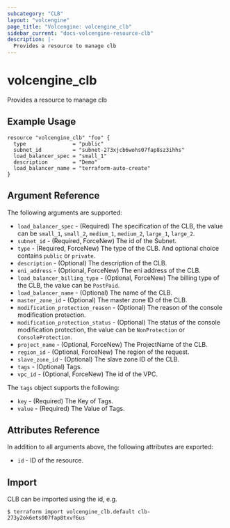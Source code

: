 ```yaml
---
subcategory: "CLB"
layout: "volcengine"
page_title: "Volcengine: volcengine_clb"
sidebar_current: "docs-volcengine-resource-clb"
description: |-
  Provides a resource to manage clb
---
```

# volcengine_clb
Provides a resource to manage clb
## Example Usage
```hcl
resource "volcengine_clb" "foo" {
  type               = "public"
  subnet_id          = "subnet-273xjcb6wohs07fap8sz3ihhs"
  load_balancer_spec = "small_1"
  description        = "Demo"
  load_balancer_name = "terraform-auto-create"
}
```
## Argument Reference
The following arguments are supported:
* `load_balancer_spec` - (Required) The specification of the CLB, the value can be `small_1`, `small_2`, `medium_1`, `medium_2`, `large_1`, `large_2`.
* `subnet_id` - (Required, ForceNew) The id of the Subnet.
* `type` - (Required, ForceNew) The type of the CLB. And optional choice contains `public` or `private`.
* `description` - (Optional) The description of the CLB.
* `eni_address` - (Optional, ForceNew) The eni address of the CLB.
* `load_balancer_billing_type` - (Optional, ForceNew) The billing type of the CLB, the value can be `PostPaid`.
* `load_balancer_name` - (Optional) The name of the CLB.
* `master_zone_id` - (Optional) The master zone ID of the CLB.
* `modification_protection_reason` - (Optional) The reason of the console modification protection.
* `modification_protection_status` - (Optional) The status of the console modification protection, the value can be `NonProtection` or `ConsoleProtection`.
* `project_name` - (Optional, ForceNew) The ProjectName of the CLB.
* `region_id` - (Optional, ForceNew) The region of the request.
* `slave_zone_id` - (Optional) The slave zone ID of the CLB.
* `tags` - (Optional) Tags.
* `vpc_id` - (Optional, ForceNew) The id of the VPC.

The `tags` object supports the following:

* `key` - (Required) The Key of Tags.
* `value` - (Required) The Value of Tags.

## Attributes Reference
In addition to all arguments above, the following attributes are exported:
* `id` - ID of the resource.



## Import
CLB can be imported using the id, e.g.
```
$ terraform import volcengine_clb.default clb-273y2ok6ets007fap8txvf6us
```

